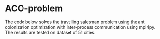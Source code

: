 # ACO-problem
The code below solves the travelling salesman problem using the ant colonization optimization with inter-process communication using mpi4py. The results are tested on dataset of 51 cities.
